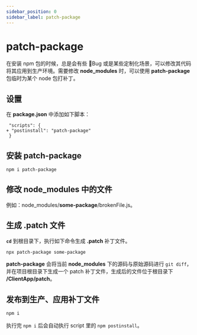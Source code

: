 ```yaml
---
sidebar_position: 0
sidebar_label: patch-package
---
```


# patch-package

在安装 npm 包的时候，总是会有些 🐞Bug 或是某些定制化场景，可以修改其代码将其应用到生产环境。需要修改 **node_modules** 时，可以使用 **patch-package** 包临时为某个 node 包打补丁。

## 设置

在 **package.json** 中添加如下脚本：

```git
 "scripts": {
+ "postinstall": "patch-package"
 }
```

## 安装 patch-package

```bash
npm i patch-package
```

## 修改 node_modules 中的文件

例如：node_modules/**some-package**/brokenFile.js。

## 生成 .patch 文件

**`cd`** 到根目录下，执行如下命令生成 **.patch** 补丁文件。

```bash
npx patch-package some-package
```

**patch-package** 会将当前 **node_modules** 下的源码与原始源码进行 `git diff`，并在项目根目录下生成一个 patch 补丁文件，生成后的文件位于根目录下 **/ClientApp/patch**。

## 发布到生产、应用补丁文件

```bash
npm i
```

执行完 `npm i` 后会自动执行 script 里的 `npm postinstall`。
